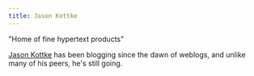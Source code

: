 ```yaml
---
title: Jason Kottke
---
```

"Home of fine hypertext products"

[Jason Kottke] has been blogging since the dawn of weblogs,
and unlike many of his peers, he's still going.

[Jason Kottke]:https://kottke.org/
